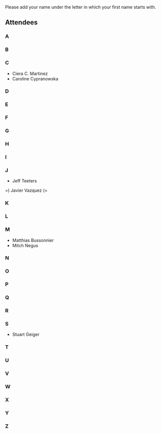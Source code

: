 Please add your name under the letter in which your first name starts with.

## Attendees

### A


### B


### C

- Ciera C. Martinez
- Caroline Cypranowska


### D


### E


### F


### G


### H


### I


### J

- Jeff Teeters

=) Javier Vazquez (=


### K


### L


### M

- Matthias  Bussonnier
- Mitch Negus

### N


### O


### P


### Q


### R


### S
- Stuart Geiger

### T


### U


### V


### W


### X


### Y


### Z

